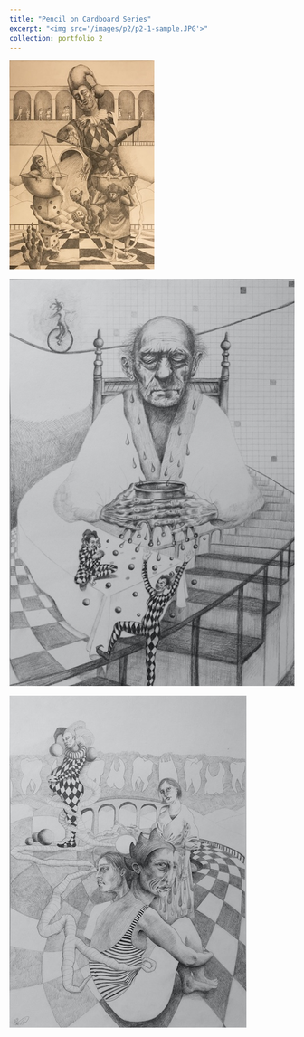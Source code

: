 ```yaml
---
title: "Pencil on Cardboard Series"
excerpt: "<img src='/images/p2/p2-1-sample.JPG'>"
collection: portfolio 2
---
```



[ ![](/images/p2/p2-1-sample.JPG) ](/images/p2/p2-1.JPG)

[ ![](/images/p2/p2-2-sample.JPG) ](/images/p2/p2-2.JPG)

[ ![](/images/p2/p2-3-sample.JPG) ](/images/p2/p2-3.JPG)
